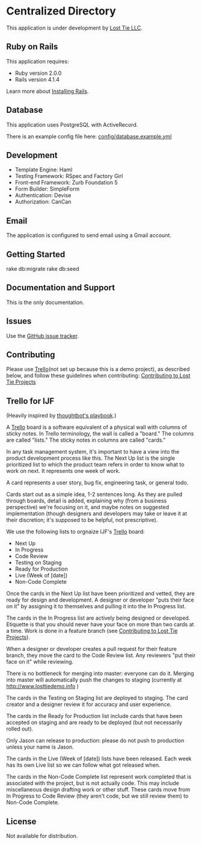 Centralized Directory
=====

This application is under development by [Lost Tie LLC].

[Lost Tie LLC]: http://www.losttie.com

Ruby on Rails
-----

This application requires:

* Ruby version 2.0.0
* Rails version 4.1.4

Learn more about [Installing Rails].

[Installing Rails]: http://railsapps.github.io/installing-rails.html.

Database
-----

This application uses PostgreSQL with ActiveRecord.

There is an example config file here: [config/database.example.yml](../master/config/database.example.yml)

Development
-----

* Template Engine: Haml
* Testing Framework: RSpec and Factory Girl
* Front-end Framework: Zurb Foundation 5
* Form Builder: SimpleForm
* Authentication: Devise
* Authorization: CanCan

Email
-----

The application is configured to send email using a Gmail account.

Getting Started
-----

rake db:migrate
rake db:seed

Documentation and Support
-----

This is the only documentation.

Issues
-----

Use the [GitHub issue tracker].

[GitHub issue tracker]: https://github.com/ecnalyr/centralized_directory/issues

Contributing
-----

Please use [Trello](not set up because this is a demo project), as described below, and follow these guidelines when contributing: [Contributing to Lost Tie Projects]

[Trello]: #
[Contributing to Lost Tie Projects]: https://github.com/LostTie/handbook/tree/master/contributing_to_projects

Trello for IJF
-----

(Heavily inspired by [thoughtbot's playbook].)

[thoughtbot's playbook]: http://playbook.thoughtbot.com/

A [Trello] board is a software equivalent of a physical wall with columns of sticky notes. In Trello terminology, the wall is called a "board." The columns are called "lists." The sticky notes in columns are called "cards."

In any task management system, it's important to have a view into the product development process like this. The Next Up list is the single prioritized list to which the product team refers in order to know what to work on next. It represents one week of work.

A card represents a user story, bug fix, engineering task, or general todo.

Cards start out as a simple idea, 1-2 sentences long. As they are pulled through boards, detail is added, explaining why (from a business perspective) we're focusing on it, and maybe notes on suggested implementation (though designers and developers may take or leave it at their discretion; it's supposed to be helpful, not prescriptive).

We use the following lists to orgnaize IJF's [Trello] board:

* Next Up
* In Progress
* Code Review
* Testing on Staging
* Ready for Production
* Live (Week of [date])
* Non-Code Complete

Once the cards in the Next Up list have been prioritized and vetted, they are ready for design and development. A designer or developer "puts their face on it" by assigning it to themselves and pulling it into the In Progress list.

The cards in the In Progress list are actively being designed or developed. Etiquette is that you should never have your face on more than two cards at a time. Work is done in a feature branch (see [Contributing to Lost Tie Projects]).

When a designer or developer creates a pull request for their feature branch, they move the card to the Code Review list. Any reviewers "put their face on it" while reviewing.

There is no bottleneck for merging into master: everyone can do it.  Merging into master will automatically push the changes to staging (currently at http://www.losttiedemo.info )

The cards in the Testing on Staging list are deployed to staging. The card creator and a designer review it for accuracy and user experience.

The cards in the Ready for Production list include cards that have been accepted on staging and are ready to be deployed (but not necessarily rolled out).

Only Jason can release to production: please do not push to production unless your name is Jason.

The cards in the Live (Week of [date]) lists have been released. Each week has its own Live list so we can follow what got released when.

The cards in the Non-Code Complete list represent work completed that is associated with the project, but is not actually code.  This may include miscellaneous design drafting work or other stuff.  These cards move from In Progress to Code Review (they aren't code, but we still review them) to Non-Code Complete.

License
-----

Not available for distribution.
